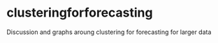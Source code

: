 # clusteringforforecasting

Discussion and graphs aroung clustering for forecasting for larger data
